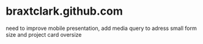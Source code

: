 # braxtclark.github.com

need to improve mobile presentation, add media query to adress small form size and project card oversize

